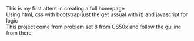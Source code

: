 This is my first attent in creating a full homepage<br> 
Using html, css with bootstrap(just the get ussual with it) and javascript for logic <br>
This project come from problem set 8 from CS50x and follow the guiline from there 
